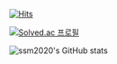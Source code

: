 [![Hits](https://hits.seeyoufarm.com/api/count/incr/badge.svg?url=https%3A%2F%2Fgithub.com%2Fgjbae1212%2Fhit-counter&count_bg=%23131313&title_bg=%239F1CD9&icon=&icon_color=%23298582&title=hits&edge_flat=false)](https://hits.seeyoufarm.com)

[![Solved.ac 프로필](http://mazassumnida.wtf/api/v2/generate_badge?boj=dolkuji1)](https://solved.ac/dolkuji1)

![ssm2020's GitHub stats](https://github-readme-stats.vercel.app/api?username=ssm2020&show_icons=true&theme=dark)
